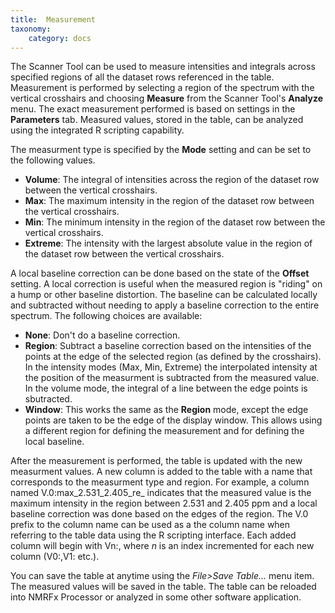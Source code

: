 ```yaml
---
title:  Measurement
taxonomy:
    category: docs
---
```


The Scanner Tool can be used to measure intensities and integrals across specified regions of all the dataset rows referenced in the table.  Measurement is performed by selecting a region of the spectrum with the vertical crosshairs and choosing **Measure** from the Scanner Tool's **Analyze** menu.  The exact measurement performed is based on settings in the **Parameters** tab.  Measured values, stored in the table, can be analyzed using the integrated R scripting capability.

The measurment type is specified by the **Mode** setting and can be set to the following values.

*  **Volume**: The integral of intensities across the region of the dataset row between the vertical crosshairs.
*  **Max**: The maximum intensity in the region of the dataset row between the vertical crosshairs.
*  **Min**: The minimum intensity in the region of the dataset row between the vertical crosshairs.
*  **Extreme**: The intensity with the largest absolute value in the region of the dataset row between the vertical crosshairs.


A local baseline correction can be done based on the state of the **Offset** setting.  A local correction is useful when the measured region is "riding" on a hump or other baseline distortion.  The baseline can be calculated locally and subtracted without needing to apply a baseline correction to the entire spectrum.  The following choices are available:

*  **None**: Don't do a baseline correction.
*  **Region**: Subtract a baseline correction based on the intensities of the points at the edge of the selected region (as defined by the crosshairs).  In the intensity modes (Max, Min, Extreme) the interpolated intensity at the position of the measurment is subtracted from the measured value.  In the volume mode, the integral of a line between the edge points is sbutracted.
*  **Window**:  This works the same as the **Region** mode, except the edge points are taken to be the edge of the display window.  This allows using a different region for defining the measurement and for defining the local baseline.

After the measurement is performed, the table is updated with the new measurment values.  A new column is added to the table with a name that corresponds to the measurment type and region.  For example, a column named V.0:max_2.531_2.405_re_ indicates that the measured value is the maximum intensity in the region between 2.531 and 2.405 ppm and a local baseline correction was done based on the edges of the region.  The V.0 prefix to the column name can be used as a the column name when referring to the table data using the R scripting interface.  Each added column will begin with Vn:, where *n* is an index incremented for each new column (V0:,V1: etc.).

You can save the table at anytime using the *File>Save Table...* menu item.  The measured values will be saved in the table.  The table can be reloaded into NMRFx Processor or analyzed in some other software application.
